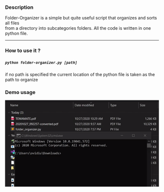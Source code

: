 ### Description
Folder-Organizer is a simple but quite useful script that organizes and sorts all files  
from a directory into subcategories folders. All the code is written in one python file.
***
### How to use it ?
##### ``` python folder-organizer.py [path] ```  
if no path is specified the current location of the python file is taken as the path to organize
### Demo usage
![](demo.gif)

